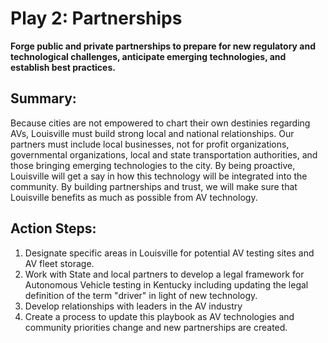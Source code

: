 # Play 2: Partnerships

**Forge public and private partnerships to prepare for new regulatory and technological challenges, anticipate emerging technologies, and establish best practices.**

## Summary:

Because cities are not empowered to chart their own destinies regarding AVs, Louisville must build strong local and national relationships. Our partners must include local businesses, not for profit organizations, governmental organizations, local and state transportation authorities, and those bringing emerging technologies to the city. By being proactive, Louisville will get a say in how this technology will be integrated into the community. By building partnerships and trust, we will make sure that Louisville benefits as much as possible from AV technology.

## Action Steps:

1. Designate specific areas in Louisville for potential AV testing sites and AV fleet storage.
2. Work with State and local partners to develop a legal framework for Autonomous Vehicle testing in Kentucky including updating the legal definition of the term &quot;driver&quot; in light of new technology.
3. Develop relationships with leaders in the AV industry
4. Create a process to update this playbook as AV technologies and community priorities change and new partnerships are created.
